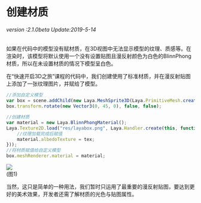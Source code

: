 # 创建材质

###### *version :2.1.0beta   Update:2019-5-14*

如果在代码中的模型没有赋材质，在3D视图中无法显示模型的纹理、质感等。在渲染时，该模型将默认使用一个没有设置贴图且漫反射颜色为白色的BlinnPhong材质，所以在未设置材质的情况下模型呈白色。

在“快速开启3D之旅”课程的代码中，我们创建使用了标准材质，并在漫反射贴图上添加了一张纹理图片，并赋给了模型。

```typescript
//添加自定义模型
var box = scene.addChild(new Laya.MeshSprite3D(Laya.PrimitiveMesh.createBox(1, 1, 1)));
box.transform.rotate(new Vector3(0, 45, 0), false, false);

//创建材质
var material = new Laya.BlinnPhongMaterial();
Laya.Texture2D.load("res/layabox.png", Laya.Handler.create(this, function(tex){
  	//纹理加载完成后赋值
	material.albedoTexture = tex;
}));
//将材质赋值给自定义模型
box.meshRenderer.material = material;
```

![](img/1.png)<br>(图1)

当然，这只是简单的一种用法，我们暂时只运用了最重要的漫反射贴图，要达到更好的美术效果，开发者还需了解材质的光色与贴图属性。
